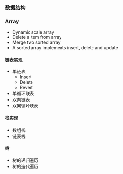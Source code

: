 ### 数据结构


### Array

- Dynamic scale array
- Delete a item from array
- Merge two sorted array
- A sorted array implements insert, delete and update

#### 链表实现

- 单链表
    - Insert
    - Delete
    - Revert
- 单循环联表
- 双向链表
- 双向循环联表

#### 栈实现

- 数组栈
- 链表栈

#### 树
- 树的递归遍历
- 树的迭代遍历